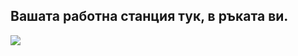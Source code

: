 <?php require("../../entete.php"); ?> <?php require("../../base.php"); ?>

<div id="corps">

<h2>Вашата работна станция тук, в ръката ви.</h2>

<img src="Images/earth.png" />

</div>


